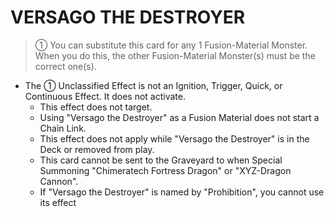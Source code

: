 
# VERSAGO THE DESTROYER  
> ① You can substitute this card for any 1 Fusion-Material Monster. When you do this, the other Fusion-Material Monster(s) must be the correct one(s).

*   The ① Unclassified Effect is not an Ignition, Trigger, Quick, or Continuous Effect. It does not activate.
    *   This effect does not target.
    *   Using "Versago the Destroyer" as a Fusion Material does not start a Chain Link.
    *   This effect does not apply while "Versago the Destroyer" is in the Deck or removed from play.
    *   This card cannot be sent to the Graveyard to when Special Summoning "Chimeratech Fortress Dragon" or "XYZ-Dragon Cannon".
    *   If "Versago the Destroyer" is named by "Prohibition", you cannot use its effect

  